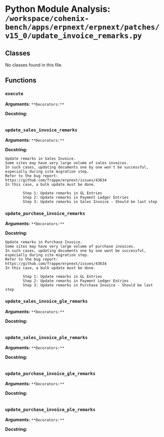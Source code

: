 # Python Module Analysis: `/workspace/cohenix-bench/apps/erpnext/erpnext/patches/v15_0/update_invoice_remarks.py`

## Classes

No classes found in this file.


## Functions

### `execute`
**Arguments:** ``
**Decorators:** ``

**Docstring:**
```

```
### `update_sales_invoice_remarks`
**Arguments:** ``
**Decorators:** ``

**Docstring:**
```
Update remarks in Sales Invoice.
Some sites may have very large volume of sales invoices.
In such cases, updating documents one by one won't be successful, especially during site migration step.
Refer to the bug report: https://github.com/frappe/erpnext/issues/43634
In this case, a bulk update must be done.

        Step 1: Update remarks in GL Entries
        Step 2: Update remarks in Payment Ledger Entries
        Step 3: Update remarks in Sales Invoice - Should be last step
```
### `update_purchase_invoice_remarks`
**Arguments:** ``
**Decorators:** ``

**Docstring:**
```
Update remarks in Purchase Invoice.
Some sites may have very large volume of purchase invoices.
In such cases, updating documents one by one wont be successful, especially during site migration step.
Refer to the bug report: https://github.com/frappe/erpnext/issues/43634
In this case, a bulk update must be done.

        Step 1: Update remarks in GL Entries
        Step 2: Update remarks in Payment Ledger Entries
        Step 3: Update remarks in Purchase Invoice - Should be last step
```
### `update_sales_invoice_gle_remarks`
**Arguments:** ``
**Decorators:** ``

**Docstring:**
```

```
### `update_sales_invoice_ple_remarks`
**Arguments:** ``
**Decorators:** ``

**Docstring:**
```

```
### `update_purchase_invoice_gle_remarks`
**Arguments:** ``
**Decorators:** ``

**Docstring:**
```

```
### `update_purchase_invoice_ple_remarks`
**Arguments:** ``
**Decorators:** ``

**Docstring:**
```

```

